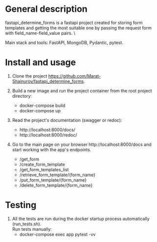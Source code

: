 # General description
fastapi_determine_forms is a fastapi project created for storing form templates and getting the most suitable one 
by passing the request form with field_name-field_value pairs. \

Main stack and tools: FastAPI, MongoDB, Pydantic, pytest.

# Install and usage
1. Clone the project https://github.com/Marat-Shainurov/fastapi_determine_forms.

2. Build a new image and run the project container from the root project directory:
   - docker-compose build
   - docker-compose up

3. Read the project's documentation (swagger or redoc):
   - http://localhost:8000/docs/
   - http://localhost:8000/redoc/

4. Go to the main page on your browser http://localhost:8000/docs and start working with the app's endpoints.
   - /get_form
   - /create_form_template
   - /get_form_templates_list
   - /retrieve_form_template/{form_name}
   - /put_form_template/{form_name}
   - /delete_form_template/{form_name}

# Testing
1. All the tests are run during the docker startup process automatically (run_tests.sh). \
   Run tests manually:
   - docker-compose exec app pytest -vv
